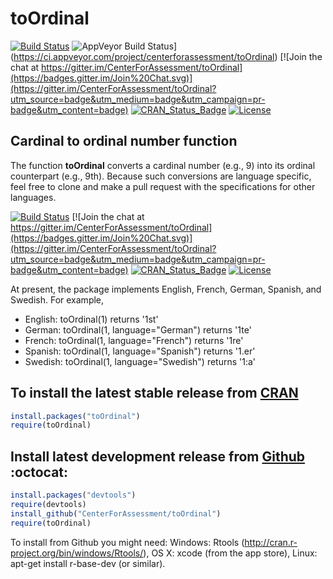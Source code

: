 toOrdinal
===========

[![Build Status](https://travis-ci.org/CenterForAssessment/toOrdinal.svg?branch=master)](https://travis-ci.org/CenterForAssessment/toOrdinal)
![AppVeyor Build Status](https://ci.appveyor.com/api/projects/status/github/centerforassessment/toOrdinal?branch=master&svg=true)](https://ci.appveyor.com/project/centerforassessment/toOrdinal)
[![Join the chat at https://gitter.im/CenterForAssessment/toOrdinal](https://badges.gitter.im/Join%20Chat.svg)](https://gitter.im/CenterForAssessment/toOrdinal?utm_source=badge&utm_medium=badge&utm_campaign=pr-badge&utm_content=badge)
[![CRAN_Status_Badge](http://www.r-pkg.org/badges/version/toOrdinal)](http://cran.r-project.org/package=toOrdinal)
[![License](http://img.shields.io/badge/license-GPL%203-brightgreen.svg?style=flat)](https://github.com/CenterForAssessment/toOrdinal/blob/master/LICENSE.md)

Cardinal to ordinal number function
---------------------------------------

The function **toOrdinal** converts a cardinal number (e.g., 9) into its ordinal counterpart (e.g., 9th). Because such conversions are language specific, feel free to clone and make
a pull request with the specifications for other languages.

[![Build Status](https://travis-ci.org/CenterForAssessment/toOrdinal.svg?branch=master)](https://travis-ci.org/CenterForAssessment/toOrdinal) [![Join the chat at https://gitter.im/CenterForAssessment/toOrdinal](https://badges.gitter.im/Join%20Chat.svg)](https://gitter.im/CenterForAssessment/toOrdinal?utm_source=badge&utm_medium=badge&utm_campaign=pr-badge&utm_content=badge)
[![CRAN_Status_Badge](http://www.r-pkg.org/badges/version/toOrdinal)](http://cran.r-project.org/package=toOrdinal)
[![License](http://img.shields.io/badge/license-GPL%203-brightgreen.svg?style=flat)](https://github.com/CenterForAssessment/toOrdinal/blob/master/LICENSE.md)


At present, the package implements English, French, German, Spanish, and Swedish. For example,

* English: toOrdinal(1) returns '1st'
* German: toOrdinal(1, language="German") returns '1te'
* French: toOrdinal(1, language="French") returns '1re'
* Spanish: toOrdinal(1, language="Spanish") returns '1.er'
* Swedish: toOrdinal(1, language="Swedish") returns '1:a'

To install the latest stable release from [CRAN](http://cran.r-project.org/package=toOrdinal)
---------------------------

```R
install.packages("toOrdinal")
require(toOrdinal)
```


Install latest development release from [Github](https://github.com/CenterForAssessment/toOrdinal/) :octocat:
----------------------------------------------

```R
install.packages("devtools")
require(devtools)
install_github("CenterForAssessment/toOrdinal")
require(toOrdinal)
```

To install from Github you might need: Windows: Rtools (http://cran.r-project.org/bin/windows/Rtools/), OS X: xcode (from the app store),
Linux: apt-get install r-base-dev (or similar).
